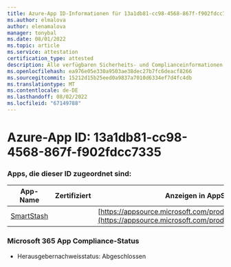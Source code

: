 ```yaml
---
title: Azure-App ID-Informationen für 13a1db81-cc98-4568-867f-f902fdcc7335
ms.author: elmalova
author: elenamalova
manager: tonybal
ms.date: 08/01/2022
ms.topic: article
ms.service: attestation
certification_type: attested
description: Alle verfügbaren Sicherheits- und Complianceinformationen für 13a1db81-cc98-4568-867f-f902fdcc7335.
ms.openlocfilehash: ea976e05e330a9503ae38dec27b7fc6deacf8266
ms.sourcegitcommit: 15212d15b25eed0a9837a7010d6334ef7d4fc4db
ms.translationtype: MT
ms.contentlocale: de-DE
ms.lasthandoff: 08/02/2022
ms.locfileid: "67149788"
---
```

# <a name="azure-app-id-13a1db81-cc98-4568-867f-f902fdcc7335"></a>Azure-App ID: 13a1db81-cc98-4568-867f-f902fdcc7335


### <a name="apps-associated-with-this-id"></a>Apps, die dieser ID zugeordnet sind:
| **App-Name** | **Zertifiziert** | **Anzeigen in AppSource** |
|--------------|---------------|-----------------------|
| [SmartStash](../forward/WA200004223.md) |  | [https://appsource.microsoft.com/product/office/WA200004223](https://appsource.microsoft.com/product/office/WA200004223) |

### <a name="microsoft-365-app-compliance-status"></a>Microsoft 365 App Compliance-Status
- Herausgebernachweisstatus: Abgeschlossen
